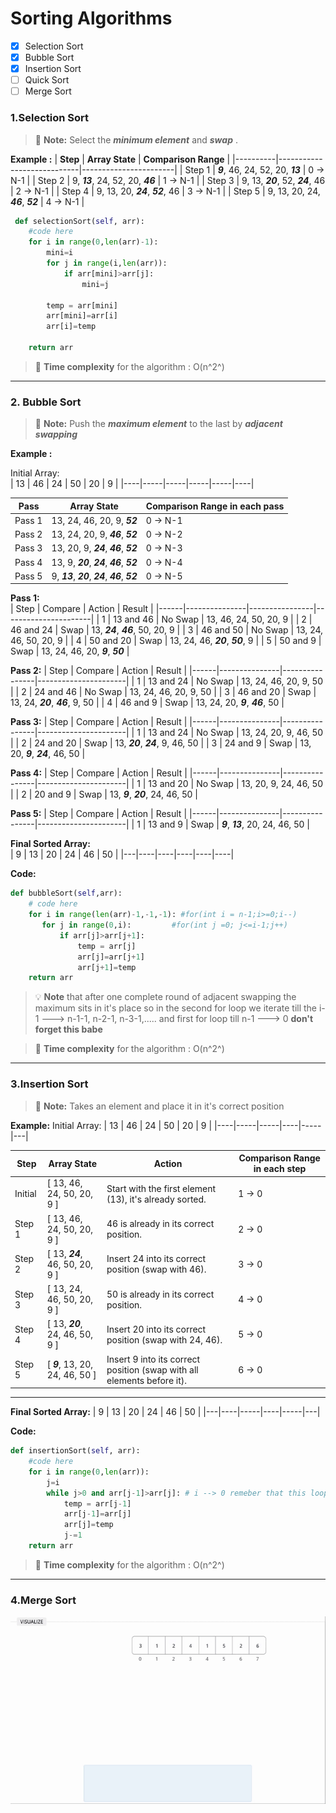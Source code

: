 # Sorting Algorithms
- [x] Selection Sort
- [x] Bubble Sort
- [x] Insertion Sort 
- [ ] Quick Sort
- [ ] Merge Sort

### 1.Selection Sort
> :memo: **Note:**  Select the ***minimum element*** and ***swap*** .

**Example :**
| **Step** | **Array State**           | **Comparison Range** |
|----------|----------------------------|-----------------------|
| Step 1   | ***9***, 46, 24, 52, 20, ***13*** | 0 → N-1              |
| Step 2   | 9, ***13***, 24, 52, 20, ***46*** | 1 → N-1              |
| Step 3   | 9, 13, ***20***, 52, ***24***, 46 | 2 → N-1              |
| Step 4   | 9, 13, 20, ***24***, ***52***, 46 | 3 → N-1              |
| Step 5   | 9, 13, 20, 24, ***46***, ***52*** | 4 → N-1              |


```Python
 def selectionSort(self, arr):
	#code here
	for i in range(0,len(arr)-1):
	    mini=i
	    for j in range(i,len(arr)):
	        if arr[mini]>arr[j]:
	            mini=j
	    
	    temp = arr[mini]
	    arr[mini]=arr[i]
	    arr[i]=temp

	return arr
```
>  :memo: **Time complexity** for the algorithm : O(n^2^)
---
### 2. Bubble Sort
> :memo: **Note:** Push the ***maximum element*** to the last by ***adjacent swapping***

**Example :**

Initial Array:  
| 13 |  46 |  24 |  50 |  20 |  9 |
|----|-----|-----|-----|-----|----|
<br>      

| **Pass** | **Array State**       | **Comparison Range in each pass** |
|----------|-----------------------|----------------------|
| Pass 1   | 13, 24, 46, 20, 9, ***52*** | 0 → N-1              |
| Pass 2   | 13, 24, 20, 9, ***46***, ***52***| 0 → N-2              |
| Pass 3   | 13, 20, 9, ***24***, ***46***, ***52***| 0 → N-3              |
| Pass 4   | 13, 9, ***20***, ***24***, ***46***, ***52***| 0 → N-4              |
| Pass 5   | 9, ***13***, ***20***, ***24***, ***46***, ***52***| 0 → N-5              |          


**Pass 1:**  
| Step | Compare       | Action         | Result               |
|------|---------------|----------------|----------------------|
| 1    | 13 and 46     | No Swap        | 13, 46, 24, 50, 20, 9 |
| 2    | 46 and 24     | Swap           | 13, ***24***, ***46***, 50, 20, 9 |
| 3    | 46 and 50     | No Swap        | 13, 24, 46, 50, 20, 9 |
| 4    | 50 and 20     | Swap           | 13, 24, 46, ***20***, ***50***, 9 |
| 5    | 50 and 9      | Swap           | 13, 24, 46, 20, ***9***, ***50*** |


**Pass 2:**
| Step | Compare       | Action         | Result               |
|------|---------------|----------------|----------------------|
| 1    | 13 and 24     | No Swap        | 13, 24, 46, 20, 9, 50 |
| 2    | 24 and 46     | No Swap        | 13, 24, 46, 20, 9, 50 |
| 3    | 46 and 20     | Swap           | 13, 24, ***20***, ***46***, 9, 50 |
| 4    | 46 and 9      | Swap           | 13, 24, 20, ***9***, ***46***, 50 |



**Pass 3:**
| Step | Compare       | Action         | Result               |
|------|---------------|----------------|----------------------|
| 1    | 13 and 24     | No Swap        | 13, 24, 20, 9, 46, 50 |
| 2    | 24 and 20     | Swap           | 13, ***20***, ***24***, 9, 46, 50 |
| 3    | 24 and 9      | Swap           | 13, 20, ***9***, ***24***, 46, 50 |



**Pass 4:**
| Step | Compare       | Action         | Result               |
|------|---------------|----------------|----------------------|
| 1    | 13 and 20     | No Swap        | 13, 20, 9, 24, 46, 50 |
| 2    | 20 and 9      | Swap           | 13, ***9***, ***20***, 24, 46, 50 |


**Pass 5:**
| Step | Compare       | Action         | Result               |
|------|---------------|----------------|----------------------|
| 1    | 13 and 9      | Swap           | ***9***, ***13***, 20, 24, 46, 50 |


**Final Sorted Array:**  
| 9 | 13 | 20 | 24 | 46 | 50 |
|---|----|----|----|----|----|

**Code:**
```Python 3.10
def bubbleSort(self,arr):
	# code here
	for i in range(len(arr)-1,-1,-1): #for(int i = n-1;i>=0;i--)
	   for j in range(0,i):			#for(int j =0; j<=i-1;j++)
	       if arr[j]>arr[j+1]:
	           temp = arr[j]
	           arr[j]=arr[j+1]
	           arr[j+1]=temp
	return arr
```
> :bulb: **Note** that after one complete round of adjacent swapping the maximum sits in it's place so in the second for loop we iterate till the i-1 ---> n-1-1, n-2-1, n-3-1,.....   and first for loop till n-1 ---> 0 **don't forget this babe**

 >  :memo: **Time complexity** for the algorithm : O(n^2^)
---
### 3.Insertion Sort
> :memo: **Note:** Takes an element and place it in it's correct position

**Example:**
Initial Array:
| 13 | 46 | 24 | 50 | 20 | 9 |
|----|-----|-----|----|-----|---|
<br>

| **Step** | **Array State**             | **Action**             | **Comparison Range in each step**	|
|----------|------------------------------|----------------------------------------------------------------------------	|-------|
| Initial  | [ 13, 46, 24, 50, 20, 9 ]   | Start with the first element (13), it's already sorted. 			| 1 → 0 |
| Step 1   | [ 13, 46, 24, 50, 20, 9 ]   | 46 is already in its correct position.                			| 2 → 0 |
| Step 2   | [ 13, ***24***, 46, 50, 20, 9 ]   | Insert 24 into its correct position (swap with 46).   			| 3 → 0 |
| Step 3   | [ 13, 24, 46, 50, 20, 9 ]   | 50 is already in its correct position.                			| 4 → 0 |
| Step 4   | [ 13, ***20***, 24, 46, 50, 9 ]   | Insert 20 into its correct position (swap with 24, 46). 		| 5 → 0 |
| Step 5   | [ ***9***, 13, 20, 24, 46, 50 ]   | Insert 9 into its correct position (swap with all elements before it). | 6 → 0 |

---
**Final Sorted Array:** 
| 9 | 13 | 20 | 24 | 46 | 50 |
|---|----|-----|----|-----|---| 

**Code:**
```Python 3.10
def insertionSort(self, arr):
	#code here
	for i in range(0,len(arr)):
	    j=i
	    while j>0 and arr[j-1]>arr[j]: # i --> 0 remeber that this loops goes form i to 0 for every ith iteration
	        temp = arr[j-1]
	        arr[j-1]=arr[j]
	        arr[j]=temp
	        j-=1
	return arr

```
 >  :memo: **Time complexity** for the algorithm : O(n^2^)

---

### 4.Merge Sort

<img src="../asset/merge.gif" width="1000" height="300">








  


